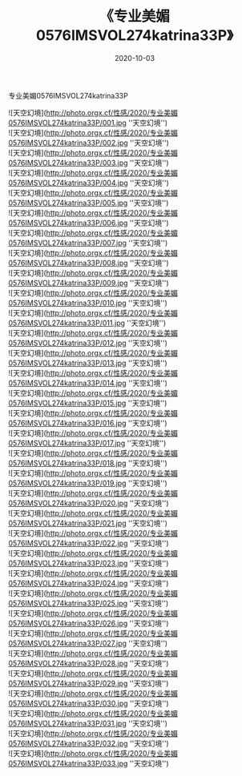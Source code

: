 ﻿---
layout: post
title:  《专业美媚0576IMSVOL274katrina33P》
date:   2020-10-03
image: http://photo.orgx.cf/性感/2020/专业美媚0576IMSVOL274katrina33P/000.jpg
categories: [美女, 性感, 泳衣]
---

专业美媚0576IMSVOL274katrina33P



![天空幻境](http://photo.orgx.cf/性感/2020/专业美媚0576IMSVOL274katrina33P/001.jpg ''天空幻境'') <br>
![天空幻境](http://photo.orgx.cf/性感/2020/专业美媚0576IMSVOL274katrina33P/002.jpg ''天空幻境'') <br>
![天空幻境](http://photo.orgx.cf/性感/2020/专业美媚0576IMSVOL274katrina33P/003.jpg ''天空幻境'') <br>
![天空幻境](http://photo.orgx.cf/性感/2020/专业美媚0576IMSVOL274katrina33P/004.jpg ''天空幻境'') <br>
![天空幻境](http://photo.orgx.cf/性感/2020/专业美媚0576IMSVOL274katrina33P/005.jpg ''天空幻境'') <br>
![天空幻境](http://photo.orgx.cf/性感/2020/专业美媚0576IMSVOL274katrina33P/006.jpg ''天空幻境'') <br>
![天空幻境](http://photo.orgx.cf/性感/2020/专业美媚0576IMSVOL274katrina33P/007.jpg ''天空幻境'') <br>
![天空幻境](http://photo.orgx.cf/性感/2020/专业美媚0576IMSVOL274katrina33P/008.jpg ''天空幻境'') <br>
![天空幻境](http://photo.orgx.cf/性感/2020/专业美媚0576IMSVOL274katrina33P/009.jpg ''天空幻境'') <br>
![天空幻境](http://photo.orgx.cf/性感/2020/专业美媚0576IMSVOL274katrina33P/010.jpg ''天空幻境'') <br>
![天空幻境](http://photo.orgx.cf/性感/2020/专业美媚0576IMSVOL274katrina33P/011.jpg ''天空幻境'') <br>
![天空幻境](http://photo.orgx.cf/性感/2020/专业美媚0576IMSVOL274katrina33P/012.jpg ''天空幻境'') <br>
![天空幻境](http://photo.orgx.cf/性感/2020/专业美媚0576IMSVOL274katrina33P/013.jpg ''天空幻境'') <br>
![天空幻境](http://photo.orgx.cf/性感/2020/专业美媚0576IMSVOL274katrina33P/014.jpg ''天空幻境'') <br>
![天空幻境](http://photo.orgx.cf/性感/2020/专业美媚0576IMSVOL274katrina33P/015.jpg ''天空幻境'') <br>
![天空幻境](http://photo.orgx.cf/性感/2020/专业美媚0576IMSVOL274katrina33P/016.jpg ''天空幻境'') <br>
![天空幻境](http://photo.orgx.cf/性感/2020/专业美媚0576IMSVOL274katrina33P/017.jpg ''天空幻境'') <br>
![天空幻境](http://photo.orgx.cf/性感/2020/专业美媚0576IMSVOL274katrina33P/018.jpg ''天空幻境'') <br>
![天空幻境](http://photo.orgx.cf/性感/2020/专业美媚0576IMSVOL274katrina33P/019.jpg ''天空幻境'') <br>
![天空幻境](http://photo.orgx.cf/性感/2020/专业美媚0576IMSVOL274katrina33P/020.jpg ''天空幻境'') <br>
![天空幻境](http://photo.orgx.cf/性感/2020/专业美媚0576IMSVOL274katrina33P/021.jpg ''天空幻境'') <br>
![天空幻境](http://photo.orgx.cf/性感/2020/专业美媚0576IMSVOL274katrina33P/022.jpg ''天空幻境'') <br>
![天空幻境](http://photo.orgx.cf/性感/2020/专业美媚0576IMSVOL274katrina33P/023.jpg ''天空幻境'') <br>
![天空幻境](http://photo.orgx.cf/性感/2020/专业美媚0576IMSVOL274katrina33P/024.jpg ''天空幻境'') <br>
![天空幻境](http://photo.orgx.cf/性感/2020/专业美媚0576IMSVOL274katrina33P/025.jpg ''天空幻境'') <br>
![天空幻境](http://photo.orgx.cf/性感/2020/专业美媚0576IMSVOL274katrina33P/026.jpg ''天空幻境'') <br>
![天空幻境](http://photo.orgx.cf/性感/2020/专业美媚0576IMSVOL274katrina33P/027.jpg ''天空幻境'') <br>
![天空幻境](http://photo.orgx.cf/性感/2020/专业美媚0576IMSVOL274katrina33P/028.jpg ''天空幻境'') <br>
![天空幻境](http://photo.orgx.cf/性感/2020/专业美媚0576IMSVOL274katrina33P/029.jpg ''天空幻境'') <br>
![天空幻境](http://photo.orgx.cf/性感/2020/专业美媚0576IMSVOL274katrina33P/030.jpg ''天空幻境'') <br>
![天空幻境](http://photo.orgx.cf/性感/2020/专业美媚0576IMSVOL274katrina33P/031.jpg ''天空幻境'') <br>
![天空幻境](http://photo.orgx.cf/性感/2020/专业美媚0576IMSVOL274katrina33P/032.jpg ''天空幻境'') <br>
![天空幻境](http://photo.orgx.cf/性感/2020/专业美媚0576IMSVOL274katrina33P/033.jpg ''天空幻境'') <br>